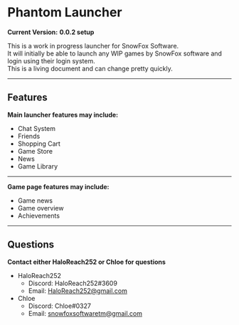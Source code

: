 # Phantom Launcher

**Current Version:**
**0.0.2 setup**

This is a work in progress launcher for SnowFox Software.  
It will initially be able to launch any WIP games by SnowFox software and login using their login system.  
This is a living document and can change pretty quickly.

---

## Features

**Main launcher features may include:**
* Chat System
* Friends
* Shopping Cart
* Game Store
* News
* Game Library

---

**Game page features may include:**
* Game news
* Game overview
* Achievements

---

## Questions

**Contact either HaloReach252 or Chloe for questions**
* HaloReach252
	* Discord: HaloReach252#3609
	* Email: HaloReach252@gmail.com
* Chloe
	* Discord: Chloe#0327
	* Email: snowfoxsoftwaretm@gmail.com

<!--- TODO --->
<!--- Better Description --->
<!--- Screenshots --->
<!--- Better Looking Feature lists --->
<!--- Current Roadmap --->
<!--- Authors --->
<!--- Project Status --->